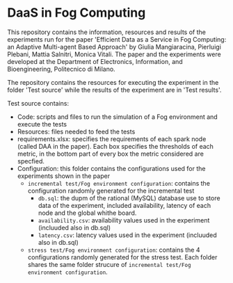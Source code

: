 # DaaS in Fog Computing

This repository contains the information, resources and results of the experiments run for the paper 'Efficient Data as a Service in Fog Computing: an Adaptive Multi-agent Based Approach' by Giulia Mangiaracina, Pierluigi Plebani, Mattia Salnitri, Monica Vitali. The paper and the experiments were developed at the Department of Electronics, Information, and Bioengineering, Politecnico di Milano.

The repository contains the resources for executing the experiment in the folder 'Test source' while the results of the experiment are in 'Test results'.

Test source contains:
- Code: scripts and files to run the simulation of a Fog environment and execute the tests 
- Resources: files needed to feed the tests
- requirements.xlsx: specifies the requirements of each spark node (called DAA in the paper). Each box specifies the thresholds of each metric, in the bottom part of every box the metric considered are specfied.
- Configuration: this folder contains the configurations used for the experiments shown in the paper 
   - `incremental test/Fog environment configuration`: contains the configuration randomly generated for the incremental test
      - `db.sql`: the dupm of the rational (MySQL) database use to store data of the experiment, included availability, latency of each node and the global whithe board. 
      - `availability.csv`: availability values used in the experiment (incluuded also in db.sql)
      -  `latency.csv`: latency values used in the experiment (incluuded also in db.sql)
   - `stress test/Fog environment configuration`: contains the 4 configurations randomly generated for the stress test. Each folder shares the same folder strucure of `incremental test/Fog environment configuration`.

